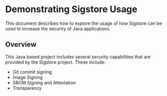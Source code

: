 # Demonstrating Sigstore Usage

This document describes how to explore the usage of how Sigstore can be used to increase the security of Java applications.

## Overview

This Java based project includes several security capabilities that are provided by the Sigstore project. These include:

* Git commit signing
* Image Signing
* SBOM Signing and Attestation
* Transparency

